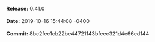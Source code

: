 **Release:** 
0.41.0
<br><br>**Date:** 
2019-10-16 15:44:08 -0400
<br><br>**Commit:** 
8bc2fec1cb22be44721143bfeec321d4e66ed144
